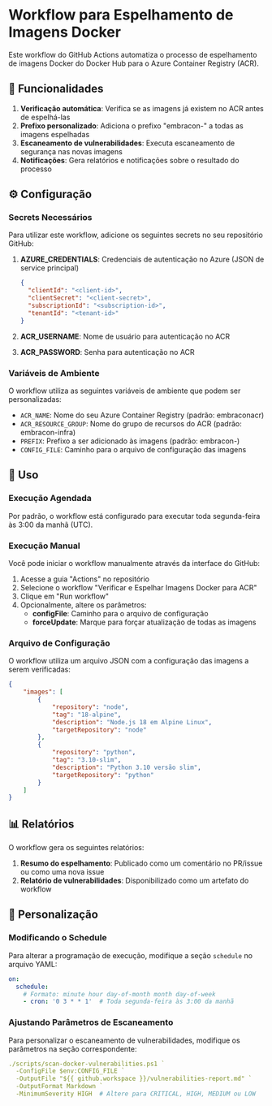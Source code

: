 # Workflow para Espelhamento de Imagens Docker

Este workflow do GitHub Actions automatiza o processo de espelhamento de imagens Docker do Docker Hub para o Azure Container Registry (ACR).

## 🔄 Funcionalidades

1. **Verificação automática**: Verifica se as imagens já existem no ACR antes de espelhá-las
2. **Prefixo personalizado**: Adiciona o prefixo "embracon-" a todas as imagens espelhadas
3. **Escaneamento de vulnerabilidades**: Executa escaneamento de segurança nas novas imagens
4. **Notificações**: Gera relatórios e notificações sobre o resultado do processo

## ⚙️ Configuração

### Secrets Necessários

Para utilizar este workflow, adicione os seguintes secrets no seu repositório GitHub:

1. **AZURE_CREDENTIALS**: Credenciais de autenticação no Azure (JSON de service principal)
   ```json
   {
     "clientId": "<client-id>",
     "clientSecret": "<client-secret>",
     "subscriptionId": "<subscription-id>",
     "tenantId": "<tenant-id>"
   }
   ```

2. **ACR_USERNAME**: Nome de usuário para autenticação no ACR
3. **ACR_PASSWORD**: Senha para autenticação no ACR

### Variáveis de Ambiente

O workflow utiliza as seguintes variáveis de ambiente que podem ser personalizadas:

- `ACR_NAME`: Nome do seu Azure Container Registry (padrão: embraconacr)
- `ACR_RESOURCE_GROUP`: Nome do grupo de recursos do ACR (padrão: embracon-infra)
- `PREFIX`: Prefixo a ser adicionado às imagens (padrão: embracon-)
- `CONFIG_FILE`: Caminho para o arquivo de configuração das imagens

## 🚀 Uso

### Execução Agendada

Por padrão, o workflow está configurado para executar toda segunda-feira às 3:00 da manhã (UTC).

### Execução Manual

Você pode iniciar o workflow manualmente através da interface do GitHub:

1. Acesse a guia "Actions" no repositório
2. Selecione o workflow "Verificar e Espelhar Imagens Docker para ACR"
3. Clique em "Run workflow"
4. Opcionalmente, altere os parâmetros:
   - **configFile**: Caminho para o arquivo de configuração
   - **forceUpdate**: Marque para forçar atualização de todas as imagens

### Arquivo de Configuração

O workflow utiliza um arquivo JSON com a configuração das imagens a serem verificadas:

```json
{
    "images": [
        {
            "repository": "node",
            "tag": "18-alpine",
            "description": "Node.js 18 em Alpine Linux",
            "targetRepository": "node"
        },
        {
            "repository": "python",
            "tag": "3.10-slim",
            "description": "Python 3.10 versão slim",
            "targetRepository": "python"
        }
    ]
}
```

## 📊 Relatórios

O workflow gera os seguintes relatórios:

1. **Resumo do espelhamento**: Publicado como um comentário no PR/issue ou como uma nova issue
2. **Relatório de vulnerabilidades**: Disponibilizado como um artefato do workflow

## 🔧 Personalização

### Modificando o Schedule

Para alterar a programação de execução, modifique a seção `schedule` no arquivo YAML:

```yaml
on:
  schedule:
    # Formato: minute hour day-of-month month day-of-week
    - cron: '0 3 * * 1'  # Toda segunda-feira às 3:00 da manhã
```

### Ajustando Parâmetros de Escaneamento

Para personalizar o escaneamento de vulnerabilidades, modifique os parâmetros na seção correspondente:

```yaml
./scripts/scan-docker-vulnerabilities.ps1 `
  -ConfigFile $env:CONFIG_FILE `
  -OutputFile "${{ github.workspace }}/vulnerabilities-report.md" `
  -OutputFormat Markdown `
  -MinimumSeverity HIGH  # Altere para CRITICAL, HIGH, MEDIUM ou LOW
```
